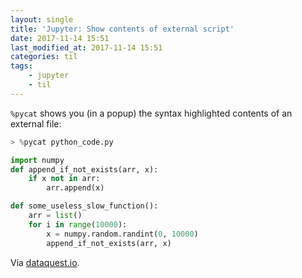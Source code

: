 ```yaml
---
layout: single
title: 'Jupyter: Show contents of external script'
date: 2017-11-14 15:51
last_modified_at: 2017-11-14 15:51
categories: til
tags:
    - jupyter
    - til
---
```


`%pycat` shows you (in a popup) the syntax highlighted contents of an external file:

```python
> %pycat python_code.py

import numpy
def append_if_not_exists(arr, x):
    if x not in arr:
        arr.append(x)

def some_useless_slow_function():
    arr = list()
    for i in range(10000):
        x = numpy.random.randint(0, 10000)
        append_if_not_exists(arr, x)
```

Via [dataquest.io](https://www.dataquest.io/blog/jupyter-notebook-tips-tricks-shortcuts/).
